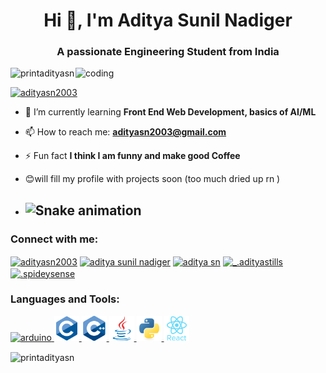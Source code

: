 <h1 align="center">Hi 👋, I'm Aditya Sunil Nadiger</h1>
<h3 align="center">A passionate Engineering Student from India</h3>
<img align="right" alt="coding" width="400" src="https://user-images.githubusercontent.com/55389276/140866485-8fb1c876-9a8f-4d6a-98dc-08c4981eaf70.gif">
<p align="left"> <img src="https://komarev.com/ghpvc/?username=printadityasn&label=Profile%20views&color=0e75b6&style=flat" alt="printadityasn" /> </p>

<p align="left"> <a href="https://twitter.com/adityasn2003" target="blank"><img src="https://img.shields.io/twitter/follow/adityasn2003?logo=twitter&style=for-the-badge" alt="adityasn2003" /></a> </p>

- 🌱 I’m currently learning **Front End Web Development, basics of AI/ML**

- 📫 How to reach me: **adityasn2003@gmail.com**

- ⚡ Fun fact **I think I am funny and make good Coffee**

- 😊will fill my  profile with projects soon (too much dried up rn )
- ## ![Snake animation](https://github.com/mirsaid-mirzohidov/mirsaid-mirzohidov/blob/output/github-contribution-grid-snake.svg)
<h3 align="left">Connect with me:</h3>
<p align="left">
<a href="https://twitter.com/adityasn2003" target="blank"><img align="center" src="https://raw.githubusercontent.com/rahuldkjain/github-profile-readme-generator/master/src/images/icons/Social/twitter.svg" alt="adityasn2003" height="30" width="40" /></a>
<a href="https://linkedin.com/in/aditya sunil nadiger" target="blank"><img align="center" src="https://raw.githubusercontent.com/rahuldkjain/github-profile-readme-generator/master/src/images/icons/Social/linked-in-alt.svg" alt="aditya sunil nadiger" height="30" width="40" /></a>
<a href="https://stackoverflow.com/users/aditya sn" target="blank"><img align="center" src="https://raw.githubusercontent.com/rahuldkjain/github-profile-readme-generator/master/src/images/icons/Social/stack-overflow.svg" alt="aditya sn" height="30" width="40" /></a>
<a href="https://instagram.com/_.adityastills" target="blank"><img align="center" src="https://raw.githubusercontent.com/rahuldkjain/github-profile-readme-generator/master/src/images/icons/Social/instagram.svg" alt="_.adityastills" height="30" width="40" /></a>
<a href="https://discord.gg/.spideysense" target="blank"><img align="center" src="https://raw.githubusercontent.com/rahuldkjain/github-profile-readme-generator/master/src/images/icons/Social/discord.svg" alt=".spideysense" height="30" width="40" /></a>
</p>

<h3 align="left">Languages and Tools:</h3>
<p align="left"> <a href="https://www.arduino.cc/" target="_blank" rel="noreferrer"> <img src="https://cdn.worldvectorlogo.com/logos/arduino-1.svg" alt="arduino" width="40" height="40"/> </a> <a href="https://www.cprogramming.com/" target="_blank" rel="noreferrer"> <img src="https://raw.githubusercontent.com/devicons/devicon/master/icons/c/c-original.svg" alt="c" width="40" height="40"/> </a> <a href="https://www.w3schools.com/cpp/" target="_blank" rel="noreferrer"> <img src="https://raw.githubusercontent.com/devicons/devicon/master/icons/cplusplus/cplusplus-original.svg" alt="cplusplus" width="40" height="40"/> </a> <a href="https://www.java.com" target="_blank" rel="noreferrer"> <img src="https://raw.githubusercontent.com/devicons/devicon/master/icons/java/java-original.svg" alt="java" width="40" height="40"/> </a> <a href="https://www.python.org" target="_blank" rel="noreferrer"> <img src="https://raw.githubusercontent.com/devicons/devicon/master/icons/python/python-original.svg" alt="python" width="40" height="40"/> </a> <a href="https://reactjs.org/" target="_blank" rel="noreferrer"> <img src="https://raw.githubusercontent.com/devicons/devicon/master/icons/react/react-original-wordmark.svg" alt="react" width="40" height="40"/> </a> </p>

<p><img align="center" src="https://github-readme-stats.vercel.app/api/top-langs?username=printadityasn&show_icons=true&locale=en&layout=compact" alt="printadityasn" /></p>
